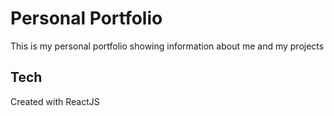 # Personal Portfolio
This is my personal portfolio showing information about me and my projects
## Tech
Created with ReactJS
